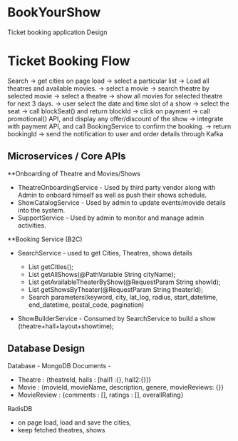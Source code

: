 # BookYourShow
Ticket booking application Design

# Ticket Booking Flow
Search -> get cities on page load -> select a particular list -> Load all theatres and available movies.
    -> select a movie -> search theatre by selected movie
    -> select a theatre -> show all movies for selected theatre for next 3 days.
-> user select the date and time slot of a show -> select the seat -> call blockSeat() and return blockId
-> click on payment -> call promotional() API, and display any offer/discount of the show
-> integrate with payment API, and call BookingService to confirm the booking. -> return bookingId
-> send the notification to user and order details through Kafka


## Microservices / Core APIs
**Onboarding of Theatre and Movies/Shows
- TheatreOnboardingService - Used by third party vendor along with Admin to onboard himself as well as push their shows schedule.
- ShowCatalogService - Used by admin to update events/movide details into the system.
- SupportService - Used by admin to monitor and manage admin activities.

**Booking Service (B2C)
- SearchService  - used to get Cities, Theatres, shows details
    - List<String> getCities();
    - List<Show> getAllShows(@PathVariable String cityName);
    - List<ShowsResponse> getAvailableTheaterByShow(@RequestParam String showId);
    - List<ShowsResponse> getShowsByTheater(@RequestParam String theaterId);
    - Search parameters(keyword, city, lat_log, radius, start_datetime, end_datetime, postal_code, pagination)

-  ShowBuilderService - Consumed by SearchService to build a show (theatre+hall+layout+showtime);


## Database Design
Database - MongoDB
Documents - 
- Theatre : {theatreId, halls : [hall1 :{}, hall2:{}]} 
- Movie : {movieId, movieName, description, genere, movieReviews: {}}
- MovieReview : {comments : [], ratings : [], overallRating}

RadisDB
- on page load, load and save the cities, 
- keep fetched theatres, shows

